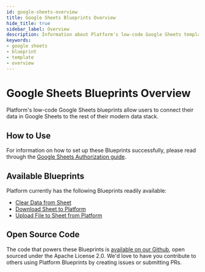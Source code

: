 ```yaml
---
id: google-sheets-overview
title: Google Sheets Blueprints Overview
hide_title: true
sidebar_label: Overview
description: Information about Platform's low-code Google Sheets templates.
keywords:
- google sheets
- blueprint
- template
- overview
---
```


# Google Sheets Blueprints Overview

Platform's low-code Google Sheets blueprints allow users to connect their data in Google Sheets to the rest of their modern data stack.


## How to Use
For information on how to set up these Blueprints successfully, please read through the [Google Sheets Authorization guide](google-sheets-authorization.md).


## Available Blueprints
Platform currently has the following Blueprints readily available:

- [Clear Data from Sheet](google-sheets-clear-data-from-sheet.md)
- [Download Sheet to Platform](google-sheets-download-sheet-to-csv.md)
- [Upload File to Sheet from Platform](google-sheets-upload-csv-to-sheet.md)

## Open Source Code
The code that powers these Blueprints is [available on our Github](https://github.com/shipyardapp/shipyard-blueprints/tree/main/shipyard_blueprints/googlesheets), open sourced under the Apache License 2.0. We'd love to have you contribute to others using Platform Blueprints by creating issues or submitting PRs.
